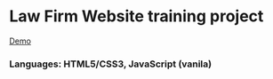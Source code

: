 # Law Firm Website training project

[Demo](https://html-proj-2-darla.glitch.me/)

<h3>Languages: HTML5/CSS3, JavaScript (vanila)</h3>

 
